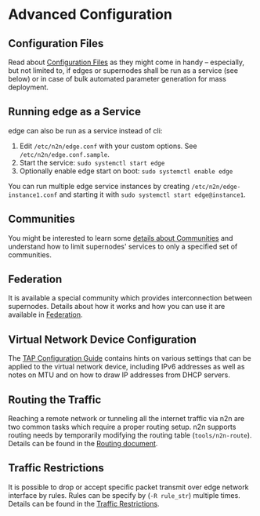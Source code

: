 # Advanced Configuration


## Configuration Files

Read about [Configuration Files](ConfigurationFiles.md) as they might come in handy – especially, but not limited to, if edges or supernodes shall be run as a service (see below) or in case of bulk automated parameter generation for mass deployment.

## Running edge as a Service

edge can also be run as a service instead of cli:

1. Edit `/etc/n2n/edge.conf` with your custom options. See `/etc/n2n/edge.conf.sample`.
2. Start the service: `sudo systemctl start edge`
3. Optionally enable edge start on boot: `sudo systemctl enable edge`

You can run multiple edge service instances by creating `/etc/n2n/edge-instance1.conf` and
starting it with `sudo systemctl start edge@instance1`.


## Communities

You might be interested to learn some [details about Communities](Communities.md) and understand how to limit supernodes' services to only a specified set of communities.


## Federation

It is available a special community which provides interconnection between supernodes. Details about how it works and how you can use it are available in [Federation](Federation.md).

## Virtual Network Device Configuration

The [TAP Configuration Guide](TapConfiguration.md) contains hints on various settings that can be applied to the virtual network device, including IPv6 addresses as well as notes on MTU and on how to draw IP addresses from DHCP servers.


## Routing the Traffic

Reaching a remote network or tunneling all the internet traffic via n2n are two common tasks which require a proper routing setup. n2n supports routing needs by temporarily modifying the routing table (`tools/n2n-route`). Details can be found in the [Routing document](Routing.md).


## Traffic Restrictions

It is possible to drop or accept specific packet transmit over edge network interface by rules. Rules can be specify by (`-R rule_str`) multiple times. Details can be found in the [Traffic Restrictions](TrafficRestrictions.md).
